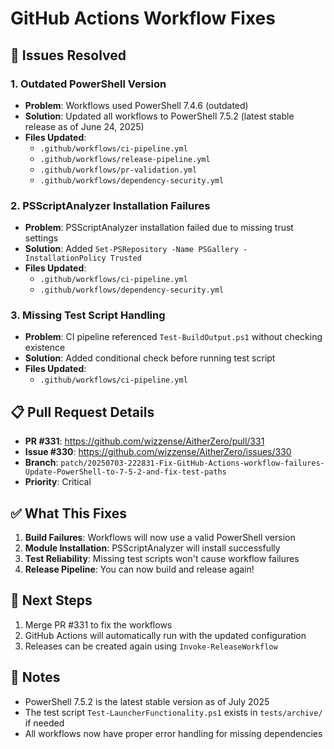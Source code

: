 # GitHub Actions Workflow Fixes

## 🚨 Issues Resolved

### 1. Outdated PowerShell Version
- **Problem**: Workflows used PowerShell 7.4.6 (outdated)
- **Solution**: Updated all workflows to PowerShell 7.5.2 (latest stable release as of June 24, 2025)
- **Files Updated**: 
  - `.github/workflows/ci-pipeline.yml`
  - `.github/workflows/release-pipeline.yml`
  - `.github/workflows/pr-validation.yml`
  - `.github/workflows/dependency-security.yml`

### 2. PSScriptAnalyzer Installation Failures
- **Problem**: PSScriptAnalyzer installation failed due to missing trust settings
- **Solution**: Added `Set-PSRepository -Name PSGallery -InstallationPolicy Trusted`
- **Files Updated**:
  - `.github/workflows/ci-pipeline.yml`
  - `.github/workflows/dependency-security.yml`

### 3. Missing Test Script Handling
- **Problem**: CI pipeline referenced `Test-BuildOutput.ps1` without checking existence
- **Solution**: Added conditional check before running test script
- **Files Updated**:
  - `.github/workflows/ci-pipeline.yml`

## 📋 Pull Request Details

- **PR #331**: https://github.com/wizzense/AitherZero/pull/331
- **Issue #330**: https://github.com/wizzense/AitherZero/issues/330
- **Branch**: `patch/20250703-222831-Fix-GitHub-Actions-workflow-failures-Update-PowerShell-to-7-5-2-and-fix-test-paths`
- **Priority**: Critical

## ✅ What This Fixes

1. **Build Failures**: Workflows will now use a valid PowerShell version
2. **Module Installation**: PSScriptAnalyzer will install successfully
3. **Test Reliability**: Missing test scripts won't cause workflow failures
4. **Release Pipeline**: You can now build and release again!

## 🚀 Next Steps

1. Merge PR #331 to fix the workflows
2. GitHub Actions will automatically run with the updated configuration
3. Releases can be created again using `Invoke-ReleaseWorkflow`

## 📝 Notes

- PowerShell 7.5.2 is the latest stable version as of July 2025
- The test script `Test-LauncherFunctionality.ps1` exists in `tests/archive/` if needed
- All workflows now have proper error handling for missing dependencies